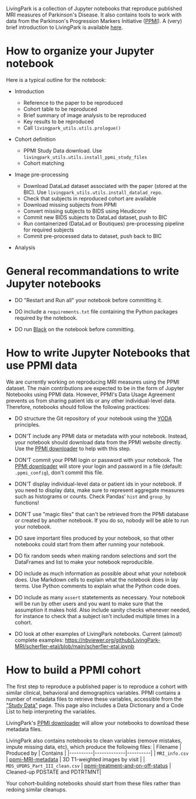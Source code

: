 LivingPark is a collection of Jupyter notebooks that reproduce published
MRI measures of Parkinson's Disease. It also contains tools to work with
data from the Parkinson's Progression Markers Initiative
([PPMI](https://www.ppmi-info.org/)). A (very) brief introduction to
LivingPark is available
[here](https://docs.google.com/presentation/d/1PqyRLhB9PoqW2UCnvVX8CuqEW2TfPiECQlMEheeiorg/edit#slide=id.g12ed72e6175_0_106).

# How to organize your Jupyter notebook

Here is a typical outline for the notebook:

* Introduction
  - Reference to the paper to be reproduced
  - Cohort table to be reproduced
  - Brief summary of image analysis to be reproduced
  - Key results to be reproduced
  - Call `livingpark_utils.utils.prologue()`

* Cohort definition
  - PPMI Study Data download. Use `livingpark_utils.utils.install_ppmi_study_files`
  - Cohort matching

* Image pre-processing
  - Download DataLad dataset associated with the paper (stored at the BIC). Use `livingpark_utils.utils.install_datalad_repo`.
  - Check that subjects in reproduced cohort are available
  - Download missing subjects from PPMI
  - Convert missing subjects to BIDS using Heudiconv
  - Commit new BIDS subjects to DataLad dataset, push to BIC
  - Run containerized (DataLad or Boutiques) pre-processing pipeline for required subjects
  - Commit pre-processed data to dataset, push back to BIC

* Analysis

# General recommandations to write Jupyter notebooks

* DO "Restart and Run all" your notebook before committing it.

* DO include a `requirements.txt` file containing the Python packages required by the notebook.

* DO run [Black](https://black.readthedocs.io/en/stable/) on the notebook before committing.


# How to write Jupyter Notebooks that use PPMI data

We are currently working on reproducing MRI measures using the PPMI dataset. 
The main contributions are expected to be in the form of Jupyter Notebooks
using PPMI data. However, PPMI's Data Usage Agreement prevents us from sharing
patient ids or any other individual-level data. Therefore, notebooks should 
follow the following practices:

* DO structure the Git repository of your notebook using the [YODA](https://handbook.datalad.org/en/latest/basics/101-127-yoda.html) principles.

* DON'T include any PPMI data or metadata with your notebook. Instead, your notebook 
should download data from the PPMI website directly. Use the [PPMI downloader](https://github.com/LivingPark-MRI/ppmi-scraper) to help with this
step. 

* DON'T commit your PPMI login or password with your notebook. The [PPMI downloader](https://github.com/LivingPark-MRI/ppmi-scraper)
will store your login and password in a file (default: `.ppmi_config`), don't commit this file.

* DON'T display individual-level data or patient ids in your notebook.
If you need to display data, make sure to represent aggregate measures
such as histograms or counts. Check Pandas' `hist` and `group_by` functions!

* DON'T use "magic files" that can't be retrieved from the PPMI database or 
created by another notebook. If you do so, nobody will be able to run your notebook.

* DO save important files produced by your notebook, so that other notebooks could start from them 
  after running your notebook.
  
* DO fix random seeds when making random selections and sort the DataFrames and list to make your notebook reproducible.

* DO include as much information as possible about what your notebook does. Use Markdown cells to explain what the notebook does in lay terms. Use Python 
comments to explain what the Python code does.

* DO include as many `assert` statetements as necessary. Your notebook will be run by other users and you want to make sure that 
the assumption it makes hold. Also include sanity checks whenever needed, for instance to check that a subject isn't included multiple times in a cohort.

* DO look at other examples of LivingPark notebooks. Current (almost) complete examples:
https://nbviewer.org/github/LivingPark-MRI/scherfler-etal/blob/main/scherfler-etal.ipynb

# How to build a PPMI cohort

The first step to reproduce a published paper is to reproduce a cohort with
similar clinical, behavioral and demographics variables. PPMI contains a
number of metadata files to retrieve these variables, accessible from the
["Study Data"](https://ida.loni.usc.edu/pages/access/studyData.jsp) page.
This page also includes a Data Dictionary and a Code List to help interpreting 
the variables. 

LivingPark's [PPMI downloader](https://github.com/LivingPark-MRI/ppmi-scraper)
will allow your notebooks to download these metadata files.

LivingPark also contains notebooks to clean variables (remove mistakes,
impute missing data, etc), which produce the following files:
| Filename | Produced by | Contains |
|----------|-------------|----------|
| `MRI_info.csv` | [ppmi-MRI-metadata](https://github.com/LivingPark-MRI/ppmi-MRI-metadata) | 3D T1-weighted images by visit |
| `MDS_UPDRS_Part_III_clean.csv` | [ppmi-treatment-and-on-off-status](https://github.com/LivingPark-MRI/ppmi-treatment-and-on-off-status) | Cleaned-up PDSTATE and PDTRTMNT|

Your cohort-building notebooks should start from these files rather than redoing similar cleanups.
